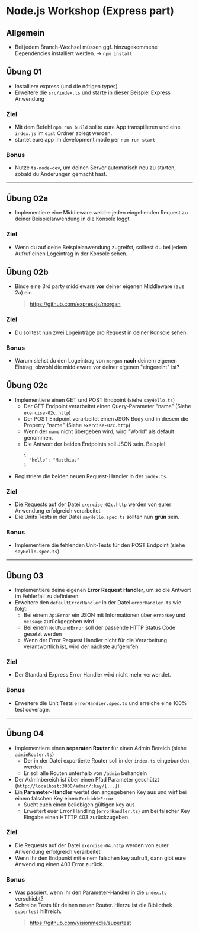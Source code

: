 # Node.js Workshop (Express part)

## Allgemein
* Bei jedem Branch-Wechsel müssen ggf. hinzugekommene Dependencies installiert werden. -> `npm install`

## Übung 01
* Installiere express (und die nötigen types)
* Erweitere die `src/index.ts` und starte in dieser Beispiel Express Anwendung
  
### Ziel
* Mit dem Befehl `npm run build` sollte eure App transpilieren und 
  eine `index.js` im `dist` Ordner ablegt werden.
* startet eure app im development mode per `npm run start`

### Bonus
* Nutze `ts-node-dev`, um deinen Server automatisch neu zu starten, sobald du Änderungen gemacht hast.

- - -

## Übung 02a
* Implementiere eine Middleware welche jeden eingehenden Request zu deiner Beispielanwendung in die Konsole loggt.

### Ziel
* Wenn du auf deine Beispielanwendung zugreifst, solltest du bei jedem Aufruf einen Logeintrag in der Konsole sehen.

## Übung 02b
* Binde eine 3rd party middleware **vor** deiner eigenen Middleware (aus 2a) ein 
  > https://github.com/expressjs/morgan

### Ziel
* Du solltest nun zwei Logeinträge pro Request in deiner Konsole sehen.

### Bonus
* Warum siehst du den Logeintrag von `morgan` **nach** deinem eigenen Eintrag, obwohl die middleware vor deiner eigenen "eingereiht" ist?

## Übung 02c
* Implementiere einen GET und POST Endpoint (siehe `sayHello.ts`)
  * Der GET Endpoint verarbeitet einen Query-Parameter "name" (Siehe `exercise-02c.http`)
  * Der POST Endpoint verarbeitet einen JSON Body und in diesem die Property "name" (Siehe `exercise-02c.http`)
  * Wenn der `name` nicht übergeben wird, wird "World" als default genommen.
  * Die Antwort der beiden Endpoints soll JSON sein. Beispiel:
    ```
    {
      "hello": "Matthias"
    }
    ```
* Registriere die beiden neuen Request-Handler in der `index.ts`.

### Ziel
* Die Requests auf der Datei `exercise-02c.http` werden von eurer Anwendung erfolgreich verarbeitet
* Die Units Tests in der Datei `sayHello.spec.ts` sollten nun **grün** sein.

### Bonus
* Implementiere die fehlenden Unit-Tests für den POST Endpoint (siehe `sayHello.spec.ts`).

- - -

## Übung 03
* Implementiere deine eigenen **Error Request Handler**, um so die Antwort im Fehlerfall zu definieren. 
* Erweitere den `defaultErrorHandler` in der Datei `errorHandler.ts` wie folgt:
  * Bei einem `ApiError` ein JSON mit Informationen über `errorKey` und `message` zurückgegeben wird
  * Bei einem `NotFoundError` soll der passende HTTP Status Code gesetzt werden
  * Wenn der Error Request Handler nicht für die Verarbeitung verantwortlich ist, wird der nächste aufgerufen

### Ziel
* Der Standard Express Error Handler wird nicht mehr verwendet.

### Bonus
* Erweitere die Unit Tests `errorHandler.spec.ts` und erreiche eine 100% test coverage.

- - -

## Übung 04
* Implementiere einen **separaten Router** für einen Admin Bereich (siehe `adminRouter.ts`)
  * Der in der Datei exportierte Router soll in der `index.ts` eingebunden werden 
  * Er soll alle Routen unterhalb von `/admin` behandeln
* Der Adminbereich ist über einen Pfad Parameter geschützt (`http://localhost:3000/admin/:key/[...]`)
* Ein **Parameter-Handler** wertet den angegebenen Key aus und wirf bei einem falschen Key einen `ForbiddeError`
  * Sucht euch einen beliebigen gültigen key aus
  * Erweitert euer Error Handling (`errorHandler.ts`) um bei falscher Key Eingabe einen HTTTP 403 zurückzugeben. 

### Ziel
* Die Requests auf der Datei `exercise-04.http` werden von eurer Anwendung erfolgreich verarbeitet
* Wenn ihr den Endpunkt mit einem falschen key aufruft, dann gibt eure Anwendung einen 403 Error zurück.

### Bonus
* Was passiert, wenn ihr den Parameter-Handler in die `index.ts` verschiebt?
* Schreibe Tests für deinen neuen Router. Hierzu ist die Bibliothek `supertest` hilfreich.
  > https://github.com/visionmedia/supertest
